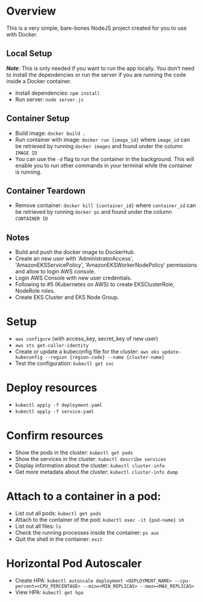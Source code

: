 # Overview

This is a very simple, bare-bones NodeJS project created for you to use with Docker.

## Local Setup

**_Note_**: This is only needed if you want to run the app locally. You don't need to install the dependencies or run the server if you are running the code inside a Docker container.

- Install dependencies: `npm install`
- Run server: `node server.js`

## Container Setup

- Build image: `docker build .`
- Run container with image: `docker run {image_id}` where `image_id` can be retrieved by running `docker images` and found under the column `IMAGE ID`
- You can use the `-d` flag to run the container in the background. This will enable you to run other commands in your terminal while the container is running.

## Container Teardown

- Remove container: `docker kill {container_id}` where `container_id` can be retrieved by running `docker ps` and found under the column `CONTAINER ID`

## Notes

- Build and push the docker image to DockerHub.
- Create an new user with 'AdministratorAccess', 'AmazonEKSServicePolicy', 'AmazonEKSWorkerNodePolicy' permissions and allow to login AWS console.
- Login AWS Console with new user credentials.
- Following to #5 (Kubernetes on AWS) to create EKSClusterRole, NodeRole roles.
- Create EKS Cluster and EKS Node Group.

# Setup

- `aws configure` (with access_key, secret_key of new user)
- `aws sts get-caller-identity`
- Create or update a kubeconfig file for the cluster:
  `aws eks update-kubeconfig --region {region-code} --name {cluster-name}`
- Test the configuration:
  `kubectl get svc`

# Deploy resources

- `kubectl apply -f deployment.yaml`
- `kubectl apply -f service.yaml`

# Confirm resources

- Show the pods in the cluster:
  `kubectl get pods`
- Show the services in the cluster:
  `kubectl describe services`
- Display information about the cluster:
  `kubectl cluster-info`
- Get more metadata about the cluster:
  `kubectl cluster-info dump`

# Attach to a container in a pod:

- List out all pods:
  `kubectl get pods`
- Attach to the container of the pod:
  `kubectl exec -it {pod-name} sh`
- List out all files: `ls`
- Check the running processes inside the container:
  `ps aux`
- Quit the shell in the container:
  `exit`

# Horizontal Pod Autoscaler

- Create HPA:
  `kubectl autoscale deployment <DEPLOYMENT_NAME> --cpu-percent=<CPU_PERCENTAGE> --min=<MIN_REPLICAS> --max=<MAX_REPLICAS>`
- View HPA:
  `kubectl get hpa`
